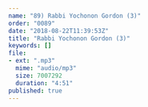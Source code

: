 ```yaml
---
name: "89) Rabbi Yochonon Gordon (3)"
order: "0089"
date: "2018-08-22T11:39:53Z"
title: "Rabbi Yochonon Gordon (3)"
keywords: []
file:
- ext: ".mp3"
  mime: "audio/mp3"
  size: 7007292
  duration: "4:51"
published: true
---
```

